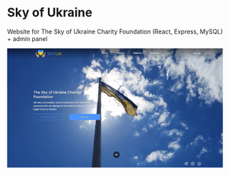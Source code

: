 # Sky of Ukraine
Website for The Sky of Ukraine Charity Foundation (React, Express, MySQL) + admin panel

![](./1.png)
